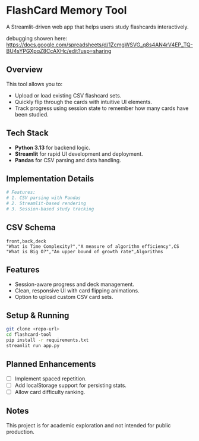 # FlashCard Memory Tool

A Streamlit-driven web app that helps users study flashcards interactively.


debugging showen here: <https://docs.google.com/spreadsheets/d/1ZcmgWSVG_q8s4AN4rV4EP_TQ-BU4sYPGXpqZ8CcAXHc/edit?usp=sharing>

## Overview

This tool allows you to:

* Upload or load existing CSV flashcard sets.
* Quickly flip through the cards with intuitive UI elements.
* Track progress using session state to remember how many cards have been studied.

## Tech Stack

* **Python 3.13** for backend logic.
* **Streamlit** for rapid UI development and deployment.
* **Pandas** for CSV parsing and data handling.

## Implementation Details

```python
# Features:
# 1. CSV parsing with Pandas
# 2. Streamlit-based rendering
# 3. Session-based study tracking
```

## CSV Schema

```
front,back,deck
"What is Time Complexity?","A measure of algorithm efficiency",CS
"What is Big O?","An upper bound of growth rate",Algorithms
```

## Features

* Session-aware progress and deck management.
* Clean, responsive UI with card flipping animations.
* Option to upload custom CSV card sets.

## Setup & Running

```bash
git clone <repo-url>
cd flashcard-tool
pip install -r requirements.txt
streamlit run app.py
```

## Planned Enhancements

- [ ] Implement spaced repetition.
- [ ] Add localStorage support for persisting stats.
- [ ] Allow card difficulty ranking.

## Notes

This project is for academic exploration and not intended for public production.